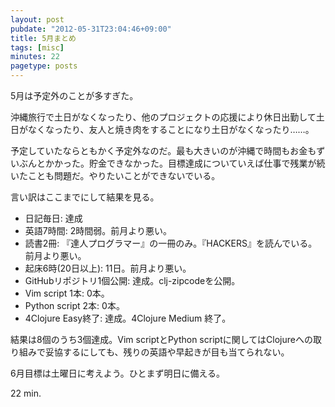 ```yaml
---
layout: post
pubdate: "2012-05-31T23:04:46+09:00"
title: 5月まとめ
tags: [misc]
minutes: 22
pagetype: posts
---
```

5月は予定外のことが多すぎた。

沖縄旅行で土日がなくなったり、他のプロジェクトの応援により休日出勤して土日がなくなったり、友人と焼き肉をすることになり土日がなくなったり……。

予定していたならともかく予定外なのだ。最も大きいのが沖縄で時間もお金もずいぶんとかかった。貯金できなかった。目標達成についていえば仕事で残業が続いたことも問題だ。やりたいことができないでいる。

言い訳はここまでにして結果を見る。

- 日記毎日: 達成
- 英語7時間: 2時間弱。前月より悪い。
- 読書2冊: 『達人プログラマー』の一冊のみ。『HACKERS』を読んでいる。前月より悪い。
- 起床6時(20日以上): 11日。前月より悪い。
- GitHubリポジトリ1個公開: 達成。clj-zipcodeを公開。
- Vim script 1本: 0本。
- Python script 2本: 0本。
- 4Clojure Easy終了: 達成。4Clojure Medium 終了。

結果は8個のうち3個達成。Vim scriptとPython scriptに関してはClojureへの取り組みで妥協するにしても、残りの英語や早起きが目も当てられない。

6月目標は土曜日に考えよう。ひとまず明日に備える。

22 min.
